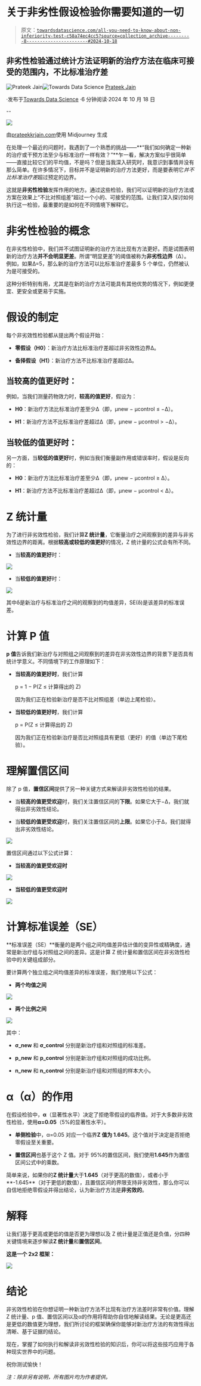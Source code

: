 # 关于非劣性假设检验你需要知道的一切

> 原文：[`towardsdatascience.com/all-you-need-to-know-about-non-inferiority-test-c58a74ec4cc5?source=collection_archive---------8-----------------------#2024-10-18`](https://towardsdatascience.com/all-you-need-to-know-about-non-inferiority-test-c58a74ec4cc5?source=collection_archive---------8-----------------------#2024-10-18)

## 非劣性检验通过统计方法证明新的治疗方法在临床可接受的范围内，不比标准治疗差

[](https://prateekkrjain.medium.com/?source=post_page---byline--c58a74ec4cc5--------------------------------)![Prateek Jain](https://prateekkrjain.medium.com/?source=post_page---byline--c58a74ec4cc5--------------------------------)[](https://towardsdatascience.com/?source=post_page---byline--c58a74ec4cc5--------------------------------)![Towards Data Science](https://towardsdatascience.com/?source=post_page---byline--c58a74ec4cc5--------------------------------) [Prateek Jain](https://prateekkrjain.medium.com/?source=post_page---byline--c58a74ec4cc5--------------------------------)

·发布于[Towards Data Science](https://towardsdatascience.com/?source=post_page---byline--c58a74ec4cc5--------------------------------) ·6 分钟阅读·2024 年 10 月 18 日

--

![](img/59b1f94df176dbf50e72c65b6838f2d3.png)

由[prateekkrjain.com](http://prateekkrjain.com)使用 Midjourney 生成

在处理一个最近的问题时，我遇到了一个熟悉的挑战——**“我们如何确定一种新的治疗或干预方法至少与标准治疗一样有效？”**乍一看，解决方案似乎很简单——直接比较它们的平均值，不是吗？但是当我深入研究时，我意识到事情并没有那么简单。在许多情况下，目标并不是证明新的治疗方法更好，而是要表明它*并不比标准治疗差*超过预定的边界。

这就是**非劣性检验**发挥作用的地方。通过这些检验，我们可以证明新的治疗方法或方案在效果上“不比对照组差”超过一个小的、可接受的范围。让我们深入探讨如何执行这一检验，最重要的是如何在不同情境下解释它。

# 非劣性检验的概念

在非劣性检验中，我们并不试图证明新的治疗方法比现有方法更好。而是试图表明新的治疗方法**并不会明显更差**。所谓“明显更差”的阈值被称为**非劣性边界**（Δ）。例如，如果Δ=5，那么新的治疗方法可以比标准治疗差最多 5 个单位，仍然被认为是可接受的。

这种分析特别有用，尤其是在新的治疗方法可能具有其他优势的情况下，例如更便宜、更安全或更易于实施。

# 假设的制定

每个非劣效性检验都从提出两个假设开始：

+   **零假设（H0）**：新治疗方法比标准治疗差超过非劣效性边界Δ。

+   **备择假设（H1）**：新治疗方法不比标准治疗差超过Δ。

## 当较高的值更好时：

例如，当我们测量药物效力时，**较高的值更好**，假设为：

+   **H0**：新治疗方法比标准治疗差至少Δ（即，μnew − μcontrol ≤ −Δ）。

+   **H1**：新治疗方法不比标准治疗差超过Δ（即，μnew − μcontrol > −Δ）。

## 当较低的值更好时：

另一方面，当**较低的值更好**时，例如当我们衡量副作用或错误率时，假设是反向的：

+   **H0**：新治疗方法比标准治疗差至少Δ（即，μnew − μcontrol ≥ Δ）。

+   **H1**：新治疗方法不比标准治疗差超过Δ（即，μnew − μcontrol < Δ）。

# Z 统计量

为了进行非劣效性检验，我们计算**Z 统计量**，它衡量治疗之间观察到的差异与非劣效性边界的距离。根据**较高或较低的值更好**的情况，Z 统计量的公式会有所不同。

+   当**较高的值更好**时：

![](img/008996de27836a2699e4af582d105b44.png)

+   当**较低的值更好**时：

![](img/29ab6915089d2d249a21e2b115e1059c.png)

其中δ是新治疗与标准治疗之间的观察到的均值差异，SE(δ)是该差异的标准误差。

# 计算 P 值

**p 值**告诉我们新治疗与对照组之间观察到的差异在非劣效性边界的背景下是否具有统计学意义。不同情境下的工作原理如下：

+   **当较高的值更好时**，我们计算

    p = 1 − P(Z ≤ 计算得出的 Z)

    因为我们正在检验新治疗是否不比对照组差（单边上尾检验）。

+   **当较低的值更好时**，我们计算

    p = P(Z ≤ 计算得出的 Z)

    因为我们正在检验新治疗是否比对照组具有更低（更好）的值（单边下尾检验）。

# 理解置信区间

除了 p 值，**置信区间**提供了另一种关键方式来解读非劣效性检验的结果。

+   当**较高的值更受欢迎**时，我们关注置信区间的**下限**。如果它大于−Δ，我们就得出非劣效性结论。

+   当**较低的值更受欢迎**时，我们关注置信区间的**上限**。如果它小于Δ，我们就得出非劣效性结论。

![](img/a0ed59a09bf5c0e251322069c9f151ce.png)

置信区间通过以下公式计算：

+   **当较高的值更受欢迎时**

![](img/1c93924d62d01194a4f9be3eb2b13342.png)

+   **当较低的值更受欢迎时**

![](img/79945d242cd4f366a787b44e3779a4bf.png)

# 计算标准误差（SE）

**标准误差（SE）**衡量的是两个组之间均值差异估计值的变异性或精确度，通常是新治疗组与对照组之间的差异。这是计算 Z 统计量和置信区间在非劣效性检验中的关键组成部分。

要计算两个独立组之间均值差异的标准误差，我们使用以下公式：

+   **两个均值之间**

![](img/56394ccf3fcc97646693433986efed91.png)

+   **两个比例之间**

![](img/d224246324d0d88892d1d921da1ef160.png)

其中：

+   **σ_new** 和 **σ_control** 分别是新治疗组和对照组的标准差。

+   **p_new** 和 **p_control** 分别是新治疗组和对照组的成功比例。

+   **n_new** 和 **n_control** 分别是新治疗组和对照组的样本大小。

# α（**α**）的作用

在假设检验中，**α**（显著性水平）决定了拒绝零假设的临界值。对于大多数非劣效性检验，使用**α=0.05**（5%的显著性水平）。

+   **单侧检验**中，α=0.05 对应一个临界**Z 值为 1.645**。这个值对于决定是否拒绝零假设至关重要。

+   **置信区间**也基于这个 Z 值。对于 95%的置信区间，我们使用**1.645**作为置信区间公式中的乘数。

简单来说，如果你的**Z 统计量**大于**1.645**（对于更高的数值），或者小于**-1.645**（对于更低的数值），且置信区间的界限支持非劣效性，那么你可以自信地拒绝零假设并得出结论，认为新治疗方法是**非劣效的**。

# 解释

让我们基于更高或更低的值是否更为理想以及 Z 统计量是正值还是负值，分四种关键情境来逐步解读**Z 统计量**和**置信区间**。

**这是一个 2x2 框架：**

![](img/4c150c7ad20852df31caa24a7c1d93ab.png)

# 结论

非劣效性检验在你想证明一种新治疗方法不比现有治疗方法差时非常有价值。理解 Z 统计量、p 值、置信区间以及α的作用将帮助你自信地解读结果。无论是更高还是更低的数值更为理想，我们所讨论的框架确保你能够对新治疗方法的有效性得出清晰、基于证据的结论。

现在，掌握了如何执行和解读非劣效性检验的知识后，你可以将这些技巧应用于各种现实世界中的问题。

祝你测试愉快！

*注：除非另有说明，所有图片均为作者提供。*
